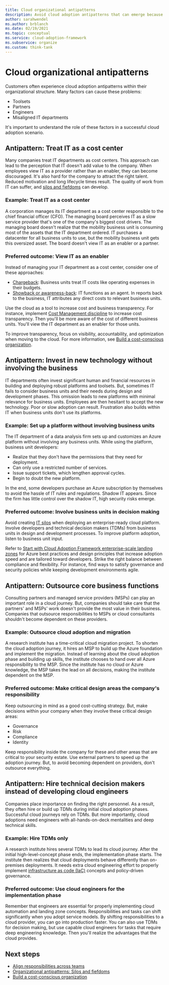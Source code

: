 ```yaml
---
title: Cloud organizational antipatterns
description: Avoid cloud adoption antipatterns that can emerge because of organizational issues like misaligned IT departments, partnerships, and engineering assignments.
author: sarahwendel
ms.author: brblanch
ms.date: 02/19/2021
ms.topic: conceptual
ms.service: cloud-adoption-framework
ms.subservice: organize
ms.custom: think-tank
---
```


# Cloud organizational antipatterns

Customers often experience cloud adoption antipatterns within their organizational structure. Many factors can cause these problems:

- Toolsets
- Partners
- Engineers
- Misaligned IT departments

It's important to understand the role of these factors in a successful cloud adoption scenario.

## Antipattern: Treat IT as a cost center

Many companies treat IT departments as cost centers. This approach can lead to the perception that IT doesn't add value to the company. When employees view IT as a provider rather than an enabler, they can become discouraged. It's also hard for the company to attract the right talent. Reduced motivation and long lifecycle times result. The quality of work from IT can suffer, and [silos and fiefdoms](../organize/fiefdoms-silos.md) can develop.

### Example: Treat IT as a cost center

A corporation manages its IT department as a cost center responsible to the chief financial officer (CFO). The managing board perceives IT as a slow service provider that's one of the company's biggest cost drivers. The managing board doesn't realize that the mobility business unit is consuming most of the assets that the IT department ordered. IT purchases a datacenter for all business units to use, but the mobility business unit gets this oversized asset. The board doesn't view IT as an enabler or a partner.

### Preferred outcome: View IT as an enabler

Instead of managing your IT department as a cost center, consider one of these approaches:

- [Chargeback](../strategy/cloud-accounting.md#chargeback): Business units treat IT costs like operating expenses in their budgets.
- [Showback or awareness-back](../strategy/cloud-accounting.md#showback-or-awareness-back): IT functions as an agent. In reports back to the business, IT attributes any direct costs to relevant business units.

Use the cloud as a tool to increase cost and business transparency. For instance, implement [Cost Management discipline](../govern/cost-management/index.md) to increase cost transparency. Then you'll be more aware of the cost of different business units. You'll view the IT department as an enabler for those units.

To improve transparency, focus on visibility, accountability, and optimization when moving to the cloud. For more information, see [Build a cost-conscious organization](../organize/cost-conscious-organization.md).

## Antipattern: Invest in new technology without involving the business

IT departments often invest significant human and financial resources in building and deploying robust platforms and toolsets. But, sometimes IT fails to consider business units and their needs during design and development phases. This omission leads to new platforms with minimal relevance for business units. Employees are then hesitant to accept the new technology. Poor or slow adoption can result. Frustration also builds within IT when business units don't use its platforms.

### Example: Set up a platform without involving business units

The IT department of a data analysis firm sets up and customizes an Azure platform without involving any business units. While using the platform, business unit developers:

- Realize that they don't have the permissions that they need for deployment.
- Can only use a restricted number of services.
- Issue support tickets, which lengthen approval cycles.
- Begin to doubt the new platform.

In the end, some developers purchase an Azure subscription by themselves to avoid the hassle of IT rules and regulations. Shadow IT appears. Since the firm has little control over the shadow IT, high security risks emerge.

### Preferred outcome: Involve business units in decision making

Avoid creating [IT silos](../organize/fiefdoms-silos.md) when deploying an enterprise-ready cloud platform. Involve developers and technical decision makers (TDMs) from business units in design and development processes. To improve platform adoption, listen to business unit input.

Refer to [Start with Cloud Adoption Framework enterprise-scale landing zones](../ready/enterprise-scale/index.md) for Azure best practices and design principles that increase adoption speed and are tailored toward developers. Strike the right balance between compliance and flexibility. For instance, find ways to satisfy governance and security policies while keeping development environments agile.

## Antipattern: Outsource core business functions

Consulting partners and managed service providers (MSPs) can play an important role in a cloud journey. But, companies should take care that the partners' and MSPs' work doesn't provide the most value in their business. Companies that outsource responsibilities to MSPs or cloud consultants shouldn't become dependent on these providers.

### Example: Outsource cloud adoption and migration

A research institute has a time-critical cloud migration project. To shorten the cloud adoption journey, it hires an MSP to build up the Azure foundation and implement the migration. Instead of learning about the cloud adoption phase and building up skills, the institute chooses to hand over all Azure responsibility to the MSP. Since the institute has no cloud or Azure knowledge, the MSP takes the lead on all decisions, making the institute dependent on the MSP.

### Preferred outcome: Make critical design areas the company's responsibility

Keep outsourcing in mind as a good cost-cutting strategy. But, make decisions within your company when they involve these critical design areas:

- Governance
- Risk
- Compliance
- Identity

Keep responsibility inside the company for these and other areas that are critical to your security estate. Use external partners to speed up the adoption journey. But, to avoid becoming dependent on providers, don't outsource everything.

## Antipattern: Hire technical decision makers instead of developing cloud engineers

Companies place importance on finding the right personnel. As a result, they often hire or build up TDMs during initial cloud adoption phases. Successful cloud journeys rely on TDMs. But more importantly, cloud adoptions need engineers with all-hands-on-deck mentalities and deep technical skills.

### Example: Hire TDMs only

A research institute hires several TDMs to lead its cloud journey. After the initial high-level-concept phase ends, the implementation phase starts. The institute then realizes that cloud deployments behave differently than on-premises deployments. It needs extra cloud engineering effort to properly implement [infrastructure as code (IaC)](/devops/deliver/what-is-infrastructure-as-code) concepts and policy-driven governance.

### Preferred outcome: Use cloud engineers for the implementation phase

Remember that engineers are essential for properly implementing cloud automation and landing zone concepts. Responsibilities and tasks can shift significantly when you adopt service models. By shifting responsibilities to a cloud provider, you can go into production faster. You can also use TDMs for decision making, but use capable cloud engineers for tasks that require deep engineering knowledge. Then you'll realize the advantages that the cloud provides.

## Next steps

- [Align responsibilities across teams](../organize/raci-alignment.md)
- [Organizational antipatterns: Silos and fiefdoms](../organize/fiefdoms-silos.md)
- [Build a cost-conscious organization](../organize/cost-conscious-organization.md)

